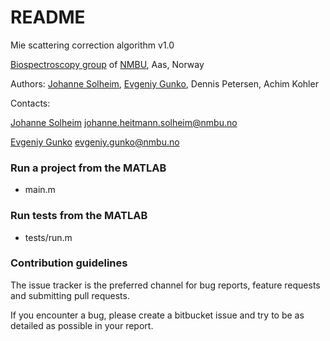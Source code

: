 # README #

Mie scattering correction algorithm v1.0

[Biospectroscopy group](https://www.nmbu.no/en/faculty/realtek/research/groups/biospectroscopy) of [NMBU](http://nmbu.no), Aas, Norway

Authors: [Johanne Solheim](mailto:johanne.heitmann.solheim@nmbu.no), [Evgeniy Gunko](mailto:evgeniy.gunko@nmbu.no), Dennis Petersen, Achim Kohler

Contacts:

[Johanne Solheim](mailto:johanne.heitmann.solheim@nmbu.no) johanne.heitmann.solheim@nmbu.no

[Evgeniy Gunko](mailto:evgeniy.gunko@nmbu.no) evgeniy.gunko@nmbu.no

### Run a project from the MATLAB ###

* main.m

### Run tests from the MATLAB ###

* tests/run.m

### Contribution guidelines ###

The issue tracker is the preferred channel for bug reports,
feature requests and submitting pull
requests. 

If you encounter a bug, please create a bitbucket issue and try to be as detailed as possible in your report.